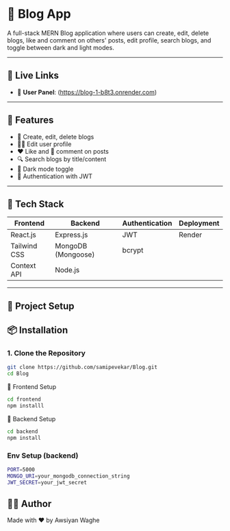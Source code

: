 # 📝 Blog App

A full-stack MERN Blog application where users can create, edit, delete blogs, like and comment on others' posts, edit profile, search blogs, and toggle between dark and light modes.

---

## 🔗 Live Links

- 👤 **User Panel**: (https://blog-1-b8t3.onrender.com)

---

## 🚀 Features

- 📝 Create, edit, delete blogs
- 🧑‍💻 Edit user profile
- ❤️ Like and 💬 comment on posts
- 🔍 Search blogs by title/content
- 🌙 Dark mode toggle
- 🔐 Authentication with JWT

---

## 🧠 Tech Stack

| Frontend     | Backend            | Authentication | Deployment |
| ------------ | ------------------ | -------------- | ---------- |
| React.js     | Express.js         | JWT            | Render     |
| Tailwind CSS | MongoDB (Mongoose) | bcrypt         |            |
| Context API  | Node.js            |                |            |



---

## 📁 Project Setup
## 📦 Installation

### 1. Clone the Repository

```bash
git clone https://github.com/samipevekar/Blog.git
cd Blog
```

👋 Frontend Setup
```bash
cd frontend
npm installl
```

🔧 Backend Setup

```bash
cd backend
npm install
```

### Env Setup (backend) 
```bash
PORT=5000
MONGO_URI=your_mongodb_connection_string
JWT_SECRET=your_jwt_secret
```

## 🧑‍💻 Author
Made with ❤️ by Awsiyan Waghe
